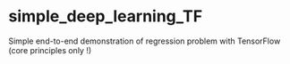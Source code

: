 # simple_deep_learning_TF
Simple end-to-end demonstration of regression problem with TensorFlow (core principles only !)
